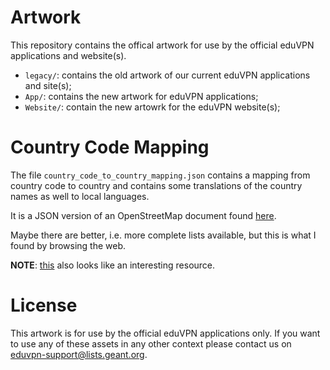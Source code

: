 # Artwork

This repository contains the offical artwork for use by the official eduVPN 
applications and website(s).

* `legacy/`: contains the old artwork of our current eduVPN applications and 
  site(s);
* `App/`: contains the new artwork for eduVPN applications;
* `Website/`: contain the new artowrk for the eduVPN website(s);

# Country Code Mapping

The file `country_code_to_country_mapping.json` contains a mapping from country
code to country and contains some translations of the country names as well to
local languages.

It is a JSON version of an OpenStreetMap document found 
[here](https://wiki.openstreetmap.org/wiki/Nominatim/Country_Codes).

Maybe there are better, i.e. more complete lists available, but this is what
I found by browsing the web.

**NOTE**: [this](http://www.foreignword.com/countries/English.htm) also looks
like an interesting resource.

# License

This artwork is for use by the official eduVPN applications only. If you want
to use any of these assets in any other context please contact us on 
[eduvpn-support@lists.geant.org](mailto:eduvpn-support@lists.geant.org).
